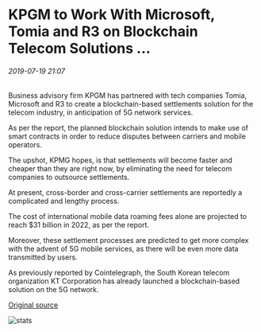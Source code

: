 # KPGM to Work With Microsoft, Tomia and R3 on Blockchain Telecom Solutions ...

###### 2019-07-19 21:07

Business advisory firm KPGM has partnered with tech companies Tomia, Microsoft and R3 to create a blockchain-based settlements solution for the telecom industry, in anticipation of 5G network services.

As per the report, the planned blockchain solution intends to make use of smart contracts in order to reduce disputes between carriers and mobile operators.

The upshot, KPMG hopes, is that settlements will become faster and cheaper than they are right now, by eliminating the need for telecom companies to outsource settlements.

At present, cross-border and cross-carrier settlements are reportedly a complicated and lengthy process.

The cost of international mobile data roaming fees alone are projected to reach $31 billion in 2022, as per the report.

Moreover, these settlement processes are predicted to get more complex with the advent of 5G mobile services, as there will be even more data transmitted by users.

As previously reported by Cointelegraph, the South Korean telecom organization KT Corporation has already launched a blockchain-based solution on the 5G network.

[Original source](https://cointelegraph.com/news/kpgm-to-work-with-microsoft-tomia-and-r3-on-blockchain-telecom-solutions)

![stats](https://c.statcounter.com/11760860/0/a89fa40b/1/ "stats")